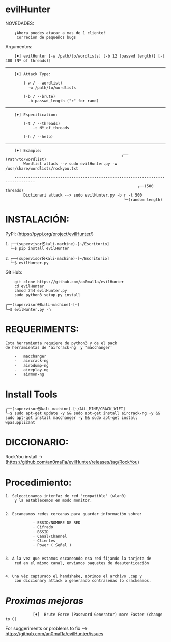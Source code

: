 # evilHunter

NOVEDADES:
        
        ¡Ahora puedes atacar a mas de 1 cliente!
         Correcion de pequeños bugs

Argumentos:
     
        
        [♦] evilHunter [-w /path/to/wordlists] [-b 12 (passwd length)] [-t 400 (Nº of threads)]
--- 
        [♦] Attack Type:

            (-w / --wordlist)
              -w /path/to/wordlists

            (-b / --brute)
              -b passwd_length ("r" for rand)
---
        [♦] Especification: 

            (-t / --threads)
                -t Nº_of_threads

            (-h / --help)
---
        [♦] Example:
                                                       ┌── (Path/to/wordlist)
            Wordlist attack --> sudo evilHunter.py -w /usr/share/wordlists/rockyou.txt

        -------------------------------------------------------------------------------
                                                              ┌──(500 threads)                                                              
            Dictionari attack --> sudo evilHunter.py -b r -t 500
                                                        └─(random length)


# INSTALACIÓN:

PyPi: (https://pypi.org/project/evilHunter/)

    1.┌──(supervisor㉿kali-machine)-[~/Escritorio]
      └─$ pip install evilHunter
                
    2.┌──(supervisor㉿kali-machine)-[~/Escritorio]
      └─$ evilHunter.py 

Git Hub:
 
    
        git clone https://github.com/an0mal1a/evilHunter
        cd evilHunter
        chmod 744 evilHunter.py 
        sudo python3 setup.py install 

    ┌──(supervisor㉿kali-machine)-[~]
    └─$ evilHunter.py -h 

# REQUERIMENTS:

    Esta herramienta requiere de python3 y de el pack
    de herramientas de 'aircrack-ng' y 'macchanger'

        -   macchanger
        -   aircrack-ng
        -   airodump-ng
        -   aireplay-ng
        -   airmon-ng
        
    
# Install Tools

    ┌──(supervisor㉿kali-machine)-[~/ALL_MINE/CRACK_WIFI]
    └─$ sudo apt-get update -y && sudo apt-get install aircrack-ng -y && sudo apt-get install macchanger -y && sudo apt-get install wpasupplicant
 
# DICCIONARIO:
RockYou install -> (https://github.com/an0mal1a/evilHunter/releases/tag/RockYou)

# Procedimiento:

    1. Seleccionamos interfaz de red 'compatible' (wlan0) 
        y la establecemos en modo monitor.


    2. Escaneamos redes cercanas para guardar información sobre:

                · ESSID/NOMBRE DE RED
                · Cifrado
                · BSSID
                · Canal/Channel
                · Clientes
                · Power ( Señal )


    3. A la vez que estamos escaneando esa red fijando la tarjeta de
        red en el mismo canal, enviamos paquetes de deautenticación 
        

    4. Una véz capturado el handshake, abrimos el archivo .cap y
        con diccionary attack o generando contraseñas lo crackeamos.

# _Proximas mejoras_

                [♦]  Brute Force (Password Generator) more Faster (change to C)

For suggeriments or problems to fix --> https://github.com/an0mal1a/evilHunter/issues
